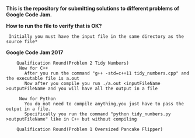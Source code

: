 **This is the repository for submitting solutions to different problems of Google Code Jam.**

  **How to run the file to verify that is OK?**

     Initially you must have the input file in the same directory as the source file*
   
   **Google Code Jam 2017**
 
        Qualification Round(Problem 2 Tidy Numbers)
         Now for C++
           After you run the command "g++ -std=c++11 tidy_numbers.cpp" and the executable file is a.out
           Now after you compile you run ./a.out <inputFileName >outputFileName and you will have all the output in a file
  
         Now for Python 
           You do not need to compile anything,you just have to pass the output in a file.
           Specifically you run the command "python tidy_numbers.py >outputFileName" like in C++ but without compiling 
   
        Qualification Round(Problem 1 Oversized Pancake Flipper) 
